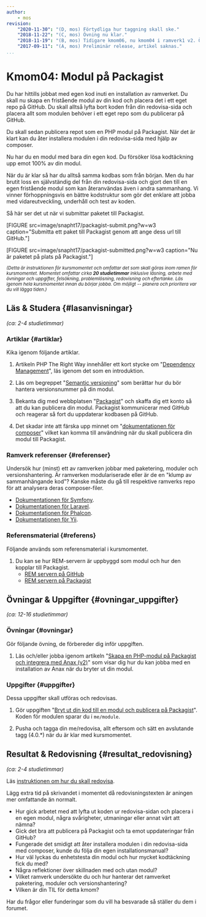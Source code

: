 ```yaml
---
author:
    - mos
revision:
    "2020-11-30": "(D, mos) Förtydliga hur taggning skall ske."
    "2018-11-22": "(C, mos) Övning nu klar."
    "2018-11-19": "(B, mos) Tidigare kmom06, nu kmom04 i ramverk1 v2. Övnings saknas."
    "2017-09-11": "(A, mos) Preliminär release, artikel saknas."
...
```

Kmom04: Modul på Packagist
==================================

Du har hittills jobbat med egen kod inuti en installation av ramverket. Du skall nu skapa en fristående modul av din kod och placera det i ett eget repo på GitHub. Du skall alltså lyfta bort koden från din redovisa-sida och placera allt som modulen behöver i ett eget repo som du publicerar på GitHub.

Du skall sedan publicera repot som en PHP modul på Packagist. När det är klart kan du åter installera modulen i din redovisa-sida med hjälp av composer.

Nu har du en modul med bara din egen kod. Du försöker lösa kodtäckning upp emot 100% av din modul.

När du är klar så har du alltså samma kodbas som från början. Men du har brutit loss en självständig del från din redovisa-sida och gjort den till en egen fristående modul som kan återanvändas även i andra sammanhang. Vi vinner förhoppningsvis en bättre kodstruktur som gör det enklare att jobba med vidareutveckling, underhåll och test av koden.

<!--more-->


Så här ser det ut när vi submittar paketet till Packagist.

[FIGURE src=image/snapht17/packagist-submit.png?w=w3 caption="Submitta ett paket till Packagist genom att ange dess url till GitHub."]

[FIGURE src=image/snapht17/packagist-submitted.png?w=w3 caption="Nu är paketet på plats på Packagist."]



<small><i>(Detta är instruktionen för kursmomentet och omfattar det som skall göras inom ramen för kursmomentet. Momentet omfattar cirka **20 studietimmar** inklusive läsning, arbete med övningar och uppgifter, felsökning, problemlösning, redovisning och eftertanke. Läs igenom hela kursmomentet innan du börjar jobba. Om möjligt -- planera och prioritera var du vill lägga tiden.)</i></small>



Läs & Studera  {#lasanvisningar}
---------------------------------

*(ca: 2-4 studietimmar)*



### Artiklar {#artiklar}

Kika igenom följande artiklar.

1. Artikeln PHP The Right Way innehåller ett kort stycke om "[Dependency Management](http://www.phptherightway.com/#dependency_management)", läs igenom det som en introduktion.

1. Läs om begreppet "[Semantic versioning](http://semver.org/)" som berättar hur du bör hantera versionsnummer på din modul.

1. Bekanta dig med webbplatsen "[Packagist](https://packagist.org/about)" och skaffa dig ett konto så att du kan publicera din modul. Packagist kommunicerar med GitHub och reagerar så fort du uppdaterar kodbasen på GitHub.

1. Det skadar inte att färska upp minnet om "[dokumentationen för composer](https://getcomposer.org/doc/)" vilket kan komma till användning när du skall publicera din modul till Packagist.



### Ramverk referenser {#referenser}

Undersök hur (minst) ett av ramverken jobbar med paketering, moduler och versionshantering. Är ramverken modulariserade eller är de en "klump av sammanhängande kod"? Kanske måste du gå till respektive ramverks repo för att analysera deras composer-filer.

* [Dokumentationen för Symfony](https://symfony.com/doc/current/).
* [Dokumentationen för Laravel](https://laravel.com/docs/5.7).
* [Dokumentationen för Phalcon](https://docs.phalconphp.com/en/).
* [Dokumentationen för Yii](https://www.yiiframework.com/doc/guide/2.0/en).



### Referensmaterial {#referens}

Följande används som referensmaterial i kursmomentet.

1. Du kan se hur REM-servern är uppbyggd som modul och hur den kopplar till Packagist.
    * [REM servern på GitHub](https://github.com/canax/remserver)
    * [REM servern på Packagist](https://packagist.org/packages/anax/remserver)



Övningar & Uppgifter  {#ovningar_uppgifter}
-------------------------------------------

*(ca: 12-16 studietimmar)*



### Övningar {#ovningar}

Gör följande övning, de förbereder dig inför uppgiften.

1. Läs och/eller jobba igenom artikeln "[Skapa en PHP-modul på Packagist och integrera med Anax (v2)](kunskap/skapa-en-php-modul-pa-packagist-och-integrera-med-anax-v2)" som visar dig hur du kan jobba med en installation av Anax när du bryter ut din modul.



### Uppgifter {#uppgifter}

Dessa uppgifter skall utföras och redovisas.

1. Gör uppgiften "[Bryt ut din kod till en modul och publicera på Packagist](uppgift/bryt-ut-din-kod-till-en-modul-och-publicera-pa-packagist)". Koden för modulen sparar du i `me/module`.

1. Pusha och tagga din me/redovisa, allt eftersom och sätt en avslutande tagg (4.0.\*) när du är klar med kursmomentet.



Resultat & Redovisning  {#resultat_redovisning}
-----------------------------------------------

*(ca: 2-4 studietimmar)*

Läs [instruktionen om hur du skall redovisa](./../redovisa).

Lägg extra tid på skrivandet i momentet då redovisningstexten är aningen mer omfattande än normalt.

* Hur gick arbetet med att lyfta ut koden ur redovisa-sidan och placera i en egen modul, några svårigheter, utmaningar eller annat värt att nämna?
* Gick det bra att publicera på Packagist och ta emot uppdateringar från GitHub?
* Fungerade det smidigt att åter installera modulen i din redovisa-sida med composer, kunde du följa din egen installationsmanual?
* Hur väl lyckas du enhetstesta din modul och hur mycket kodtäckning fick du med?
* Några reflektioner över skillnaden med och utan modul?
* Vilket ramverk undersökte du och hur hanterar det ramverket paketering, moduler och versionshantering?
* Vilken är din TIL för detta kmom?

Har du frågor eller funderingar som du vill ha besvarade så ställer du dem i forumet.
